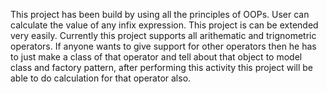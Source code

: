 This project has been build by using all the principles of OOPs. User can calculate the value of any infix expression. This project is can be extended very easily. Currently this project supports all arithematic and trignometric operators. If anyone wants to give support for other operators then he has to just make a class of that operator and tell about that object to model class and factory pattern, after performing this activity this project will be able to do calculation for that operator also.
